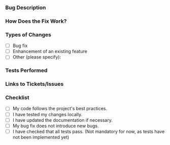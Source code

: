 ### Bug Description

<!-- Briefly describe the bug you have fixed. -->

### How Does the Fix Work?

<!-- Briefly explain how you fixed the bug. -->

### Types of Changes

- [ ] Bug fix
- [ ] Enhancement of an existing feature
- [ ] Other (please specify):

### Tests Performed

<!-- Describe the tests you have performed to verify that the bug is fixed. -->

### Links to Tickets/Issues

<!-- Link this PR to an issue or ticket if necessary. -->

### Checklist

- [ ] My code follows the project's best practices.
- [ ] I have tested my changes locally.
- [ ] I have updated the documentation if necessary.
- [ ] My bug fix does not introduce new bugs.
- [ ] I have checked that all tests pass. (Not mandatory for now, as tests have not been implemented yet)
